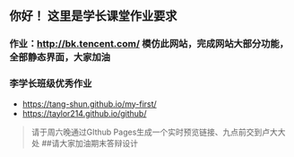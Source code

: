 ## 你好！ 这里是学长课堂作业要求

### 作业：http://bk.tencent.com/ 模仿此网站，完成网站大部分功能，全部静态界面，大家加油

### 李学长班级优秀作业 
* https://tang-shun.github.io/my-first/
* https://taylor214.github.io/github/

> 请于周六晚通过GIthub Pages生成一个实时预览链接、九点前交到卢大大处
##请大家加油期末答辩设计
